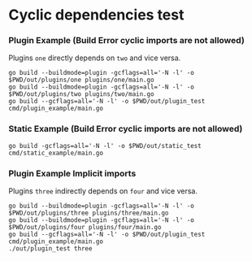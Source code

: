 # Cyclic dependencies test

### Plugin Example (Build Error cyclic imports are not allowed)
Plugins `one` directly depends on `two` and vice versa.
```
go build --buildmode=plugin -gcflags=all='-N -l' -o $PWD/out/plugins/one plugins/one/main.go  
go build --buildmode=plugin -gcflags=all='-N -l' -o $PWD/out/plugins/two plugins/two/main.go
go build --gcflags=all='-N -l' -o $PWD/out/plugin_test  cmd/plugin_example/main.go
```


### Static Example (Build Error cyclic imports are not allowed)
```
go build -gcflags=all='-N -l' -o $PWD/out/static_test cmd/static_example/main.go 
```

### Plugin Example Implicit imports
Plugins `three` indirectly depends on `four` and vice versa.
```
go build --buildmode=plugin -gcflags=all='-N -l' -o $PWD/out/plugins/three plugins/three/main.go  
go build --buildmode=plugin -gcflags=all='-N -l' -o $PWD/out/plugins/four plugins/four/main.go
go build --gcflags=all='-N -l' -o $PWD/out/plugin_test  cmd/plugin_example/main.go 
./out/plugin_test three
```
